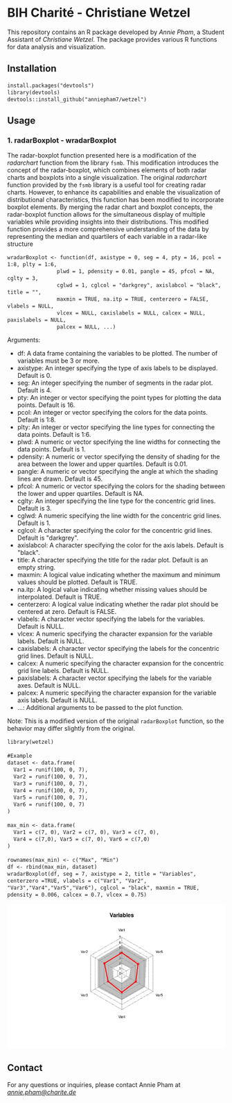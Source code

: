 # BIH Charité - Christiane Wetzel

This repository contains an R package developed by _Annie Pham_, a Student Assistant of _Christiane Wetzel_. The package provides various R functions for data analysis and visualization.


## Installation
```
install.packages("devtools")
library(devtools)
devtools::install_github("anniepham7/wetzel")
```

## Usage

### 1. radarBoxplot - wradarBoxplot
The radar-boxplot function presented here is a modification of the *radarchart* function from the library `fsmb`. This modification introduces the concept of the radar-boxplot, which combines elements of both radar charts and boxplots into a single visualization. The original *radarchart* function provided by the `fsmb` library is a useful tool for creating radar charts. However, to enhance its capabilities and enable the visualization of distributional characteristics, this function has been modified to incorporate boxplot elements. By merging the radar chart and boxplot concepts, the radar-boxplot function allows for the simultaneous display of multiple variables while providing insights into their distributions. This modified function provides a more comprehensive understanding of the data by representing the median and quartilers of each variable in a radar-like structure
```
wradarBoxplot <- function(df, axistype = 0, seg = 4, pty = 16, pcol = 1:8, plty = 1:6,
                plwd = 1, pdensity = 0.01, pangle = 45, pfcol = NA, cglty = 3,
                cglwd = 1, cglcol = "darkgrey", axislabcol = "black", title = "",
                maxmin = TRUE, na.itp = TRUE, centerzero = FALSE, vlabels = NULL,
                vlcex = NULL, caxislabels = NULL, calcex = NULL, paxislabels = NULL,
                palcex = NULL, ...)
```
Arguments:
- df: A data frame containing the variables to be plotted. The number of variables must be 3 or more.
- axistype: An integer specifying the type of axis labels to be displayed. Default is 0.
- seg: An integer specifying the number of segments in the radar plot. Default is 4.
- pty: An integer or vector specifying the point types for plotting the data points. Default is 16.
- pcol: An integer or vector specifying the colors for the data points. Default is 1:8.
- plty: An integer or vector specifying the line types for connecting the data points. Default is 1:6.
- plwd: A numeric or vector specifying the line widths for connecting the data points. Default is 1.
- pdensity: A numeric or vector specifying the density of shading for the area between the lower and upper quartiles. Default is 0.01.
- pangle: A numeric or vector specifying the angle at which the shading lines are drawn. Default is 45.
- pfcol: A numeric or vector specifying the colors for the shading between the lower and upper quartiles. Default is NA.
- cglty: An integer specifying the line type for the concentric grid lines. Default is 3.
- cglwd: A numeric specifying the line width for the concentric grid lines. Default is 1.
- cglcol: A character specifying the color for the concentric grid lines. Default is "darkgrey".
- axislabcol: A character specifying the color for the axis labels. Default is "black".
- title: A character specifying the title for the radar plot. Default is an empty string.
- maxmin: A logical value indicating whether the maximum and minimum values should be plotted. Default is TRUE.
- na.itp: A logical value indicating whether missing values should be interpolated. Default is TRUE.
- centerzero: A logical value indicating whether the radar plot should be centered at zero. Default is FALSE.
- vlabels: A character vector specifying the labels for the variables. Default is NULL.
- vlcex: A numeric specifying the character expansion for the variable labels. Default is NULL.
- caxislabels: A character vector specifying the labels for the concentric grid lines. Default is NULL.
- calcex: A numeric specifying the character expansion for the concentric grid line labels. Default is NULL.
- paxislabels: A character vector specifying the labels for the variable axes. Default is NULL.
- palcex: A numeric specifying the character expansion for the variable axis labels. Default is NULL.
- ...: Additional arguments to be passed to the plot function.

Note: This is a modified version of the original `radarBoxplot` function, so the behavior may differ slightly from the original.
```
library(wetzel)

#Example
dataset <- data.frame(
  Var1 = runif(100, 0, 7),
  Var2 = runif(100, 0, 7),
  Var3 = runif(100, 0, 7),
  Var4 = runif(100, 0, 7),
  Var5 = runif(100, 0, 7),
  Var6 = runif(100, 0, 7)
)

max_min <- data.frame(
  Var1 = c(7, 0), Var2 = c(7, 0), Var3 = c(7, 0),
  Var4 = c(7,0), Var5 = c(7, 0), Var6 = c(7,0)
)

rownames(max_min) <- c("Max", "Min")
df <- rbind(max_min, dataset)
wradarBoxplot(df, seg = 7, axistype = 2, title = "Variables", centerzero =TRUE, vlabels = c("Var1", "Var2", "Var3","Var4","Var5","Var6"), cglcol = "black", maxmin = TRUE, pdensity = 0.006, calcex = 0.7, vlcex = 0.75)
```
![radarBoxplot](Photos/20430001-4515-4bf5-807c-68d87c666dd4.png) 
## Contact
For any questions or inquiries, please contact Annie Pham at *annie.pham@charite.de*
